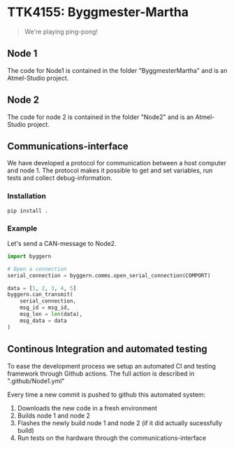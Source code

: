 # TTK4155: Byggmester-Martha
> We're playing ping-pong!

## Node 1
The code for Node1 is contained in the folder "ByggmesterMartha" and is an Atmel-Studio project.

## Node 2
The code for node 2 is contained in the folder "Node2" and is an Atmel-Studio project.

## Communications-interface
We have developed a protocol for communication between a host computer and node 1. The protocol makes it possible to get and set variables, run tests and collect debug-information.

### Installation
```
pip install .
```
### Example
Let's send a CAN-message to Node2.
```python
import byggern

# Open a connection
serial_connection = byggern.comms.open_serial_connection(COMPORT)

data = [1, 2, 3, 4, 5]
byggern.can_transmit(
    serial_connection,
    msg_id = msg_id,
    msg_len = len(data),
    msg_data = data
)
```

## Continous Integration and automated testing
To ease the development process we setup an automated CI and testing framework through Github actions. The full action is described in ".github/Node1.yml"

Every time a new commit is pushed to github this automated system:
1. Downloads the new code in a fresh environment
2. Builds node 1 and node 2
3. Flashes the newly build node 1 and node 2 (if it did actually sucessfully build)
4. Run tests on the hardware through the communications-interface

